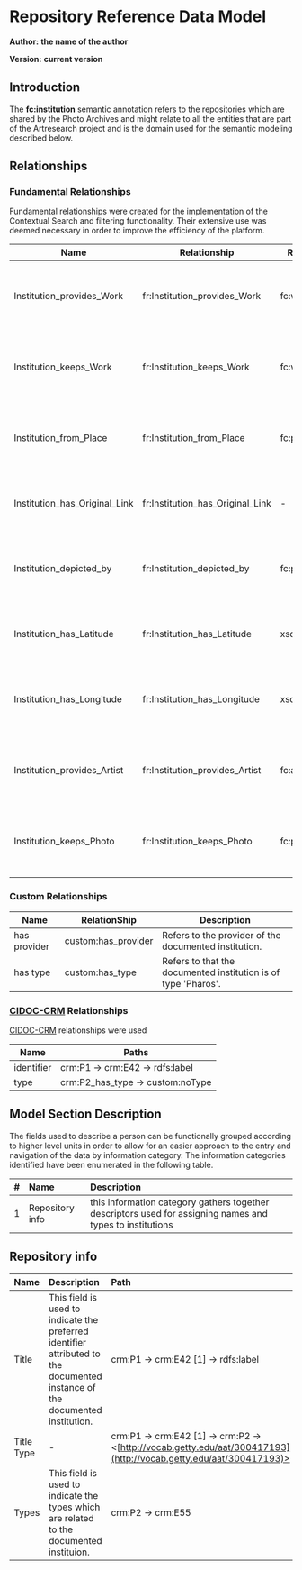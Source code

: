 # Repository Reference Data Model

__Author:__ __the name of the author__

__Version:__ __current version__

## Introduction

The __fc:institution__ semantic annotation refers to the repositories which are shared by the Photo Archives and might relate to all the entities that are part of the Artresearch project and is the domain used for the semantic modeling described below.

## Relationships
### Fundamental  Relationships 

Fundamental relationships were created for the implementation of the Contextual Search and filtering functionality. Their extensive use was deemed necessary in order to improve the efficiency of the platform. 

|Name|Relationship|Range|Description|
|--|--|--|---|
|Institution_provides_Work|fr:Institution_provides_Work|fc:work|Refers to the works which the documented institution provides.|
|Institution_keeps_Work|fr:Institution_keeps_Work|fc:work|Refers to the works which the documented institution keeps.|
|Institution_from_Place|fr:Institution_from_Place|fc:place|Refers to the loacation of the documented institution.|
|Institution_has_Original_Link|fr:Institution_has_Original_Link| - |Refers to the original link of the documented institution.|
|Institution_depicted_by|fr:Institution_depicted_by|fc:photo|Refers to the photo which depicts the documented institution.|
|Institution_has_Latitude|fr:Institution_has_Latitude|xsd:string|Refers to the Latitude of the documente institution.|
|Institution_has_Longitude|fr:Institution_has_Longitude|xsd:string|Refers to the Longitude of the documents institution.|
|Institution_provides_Artist|fr:Institution_provides_Artist|fc:artist|Refers to the artists that the documented institution provides|
|Institution_keeps_Photo|fr:Institution_keeps_Photo|fc:photo|Refers to the photos that the documented institution provides|



### Custom Relationships 

|Name|RelationShip|Description
|----|----|----|
|has provider|custom:has_provider|Refers to the provider of the documented institution.|
|has type|custom:has_type|Refers to that the documented institution is of type 'Pharos'.|

### [CIDOC-CRM](https://www.cidoc-crm.org/) Relationships 

[CIDOC-CRM](https://www.cidoc-crm.org/) relationships were used

|Name|Paths|
|----|----|
|identifier|crm:P1 &rarr; crm:E42 &rarr; rdfs:label|
|type|crm:P2_has_type &rarr; custom:noType|


## Model Section Description

The fields used to describe a person can be functionally grouped according to higher level units in order to allow for an easier approach to the entry and navigation of the data by information category. The information categories identified have been enumerated in the following table.

|        #  |   Name             |    Description                                                 |   
|----------:|:-------------------|:---------------------------------------------------------------|
|        1  |   Repository info      |    this information category gathers  together descriptors  used for assigning names and types to institutions|




## Repository info

|Name|Description|Path|
|:--|:---------|:--|
|Title|This field is used to indicate the preferred identifier attributed to the documented instance of the documented institution.|crm:P1 &rarr; crm:E42 [1] &rarr; rdfs:label|
|Title Type|-|crm:P1 &rarr; crm:E42 [1] &rarr; crm:P2 &rarr; <[http://vocab.getty.edu/aat/300417193](http://vocab.getty.edu/aat/300417193)> |
|Types|This field is used to indicate the types which are related to the documented instituion.| crm:P2 &rarr; crm:E55|




